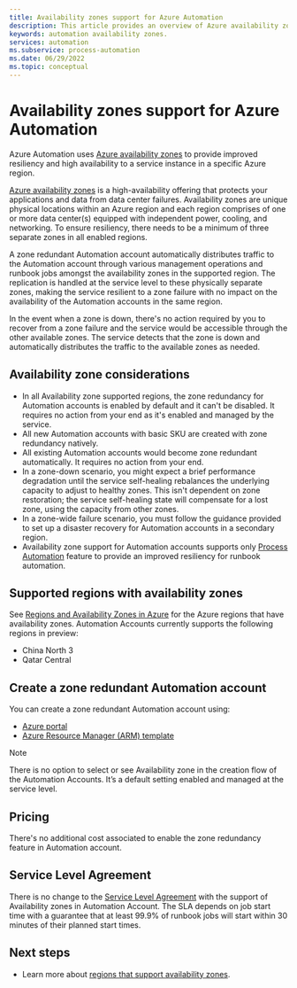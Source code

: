 ```yaml
---
title: Availability zones support for Azure Automation
description: This article provides an overview of Azure availability zones and regions for Azure Automation
keywords: automation availability zones.
services: automation
ms.subservice: process-automation
ms.date: 06/29/2022
ms.topic: conceptual 
---
```


# Availability zones support for Azure Automation

Azure Automation uses [Azure availability zones](../availability-zones/az-overview.md#availability-zones) to provide improved resiliency and high availability to a service instance in a specific Azure region.
 
[Azure availability zones](../availability-zones/az-overview.md#availability-zones) is a 
high-availability offering that protects your applications and data from data center failures.
Availability zones are unique physical locations within an Azure region and each region comprises of one or more data center(s) equipped with independent power, cooling, and networking. To ensure resiliency, there needs to be a minimum of three separate zones in all enabled regions.

A zone redundant Automation account automatically distributes traffic to the Automation account through various management operations and runbook jobs amongst the availability zones in the supported region. The replication is handled at the service level to these physically separate zones, making the service resilient to a zone failure with no impact on the availability of the Automation accounts in the same region.

In the event when a zone is down, there's no action required by you to recover from a zone failure and the service would be accessible through the other available zones. The service detects that the zone is down and automatically distributes the traffic to the available zones as needed.

## Availability zone considerations

- In all Availability zone supported regions, the zone redundancy for Automation accounts is enabled by default and it can't be disabled. It requires no action from your end as it's enabled and managed by the service.
- All new Automation accounts with basic SKU are created with zone redundancy natively.
- All existing Automation accounts would become zone redundant automatically. It requires no action from your end.
- In a zone-down scenario, you might expect a brief performance degradation until the service self-healing rebalances the underlying capacity to adjust to healthy zones. This isn't dependent on zone restoration; the service self-healing state will compensate for a lost zone, using the capacity from other zones.
- In a zone-wide failure scenario, you must follow the guidance provided to set up a disaster recovery for Automation accounts in a secondary region.   
- Availability zone support for Automation accounts supports only [Process Automation](/azure/automation/overview#process-automation) feature to provide an improved resiliency for runbook automation.   

## Supported regions with availability zones

See [Regions and Availability Zones in Azure](/global-infrastructure/geographies/#geographies) for the Azure regions that have availability zones. 
Automation Accounts currently supports the following regions in preview:  
- China North 3
- Qatar Central

## Create a zone redundant Automation account
You can create a zone redundant Automation account using:
- [Azure portal](/azure/automation/automation-create-standalone-account?tabs=azureportal)
- [Azure Resource Manager (ARM) template](/azure/automation/quickstart-create-automation-account-template)

> [!Note]
> There is no option to select or see Availability zone in the creation flow of the Automation Accounts. It’s a default setting enabled and managed at the service level.  

## Pricing

There's no additional cost associated  to enable the zone redundancy feature in Automation account.  

## Service Level Agreement

There is no change to the [Service Level Agreement](https://azure.microsoft.com/support/legal/sla/automation/v1_1/) with the support of Availability zones in Automation Account. The SLA depends on job start time with a guarantee that at least 99.9% of runbook jobs will start within 30 minutes of their planned start times. 

## Next steps

- Learn more about [regions that support availability zones](/azure/availability-zones/az-region.md).